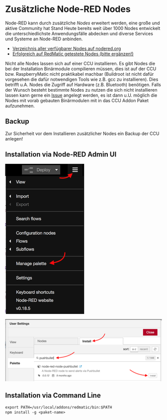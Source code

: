 # Zusätzliche Node-RED Nodes

Node-RED kann durch zusätzliche _Nodes_ erweitert werden, eine große und aktive Community hat Stand Heute bereits weit über 1000 Nodes entwickelt die unterschiedlichste Anwendungsfälle abdecken und diverse Services und Systeme an Node-RED anbinden.

* [Verzeichnis aller verfügbarer Nodes auf nodered.org](https://flows.nodered.org/?type=node&num_pages=1)
* [Erfolgreich auf RedMatic getestete Nodes (bitte ergänzen!)](Erfolgreich-getestete-Nodes)

Nicht alle Nodes lassen sich auf einer CCU installieren. Es gibt Nodes die bei der Installation Binärmodule compilieren 
müssen, dies ist auf der CCU bzw. RaspberryMatic nicht praktikabel machbar (Buildroot ist nicht dafür vorgesehen die 
dafür notwendigen Tools wie z.B. gcc zu installieren). Dies betrifft u.A. Nodes die Zugriff auf Hardware (z.B. 
Bluetooth) benötigen. Falls der Wunsch besteht bestimmte Nodes zu nutzen die sich nicht installieren lassen kann gerne 
ein [Issue](https://github.com/hobbyquaker/ccu-addon-node-red/issues) angelegt werden, es ist dann u.U. möglich die 
Nodes mit vorab gebauten Binärmodulen mit in das CCU Addon Paket aufzunehmen.

## Backup

Zur Sicherheit vor dem Installieren zusätzlicher Nodes ein Backup der CCU anlegen!

## Installation via Node-RED Admin UI

![](images/node-install-1.png)

![](images/node-install-2.png)


## Installation via Command Line

```
export PATH=/usr/local/addons/redmatic/bin:$PATH
npm install -g <paket-name>
```



